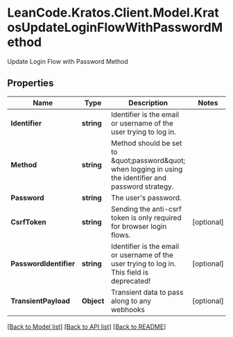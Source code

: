 # LeanCode.Kratos.Client.Model.KratosUpdateLoginFlowWithPasswordMethod
Update Login Flow with Password Method

## Properties

Name | Type | Description | Notes
------------ | ------------- | ------------- | -------------
**Identifier** | **string** | Identifier is the email or username of the user trying to log in. | 
**Method** | **string** | Method should be set to \&quot;password\&quot; when logging in using the identifier and password strategy. | 
**Password** | **string** | The user&#39;s password. | 
**CsrfToken** | **string** | Sending the anti-csrf token is only required for browser login flows. | [optional] 
**PasswordIdentifier** | **string** | Identifier is the email or username of the user trying to log in. This field is deprecated! | [optional] 
**TransientPayload** | **Object** | Transient data to pass along to any webhooks | [optional] 

[[Back to Model list]](../../README.md#documentation-for-models) [[Back to API list]](../../README.md#documentation-for-api-endpoints) [[Back to README]](../../README.md)

